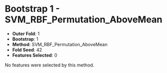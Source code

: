 # Bootstrap 1 - SVM_RBF_Permutation_AboveMean

- **Outer Fold**: 1
- **Bootstrap**: 1
- **Method**: SVM_RBF_Permutation_AboveMean
- **Fold Seed**: 42
- **Features Selected**: 0

No features were selected by this method.
